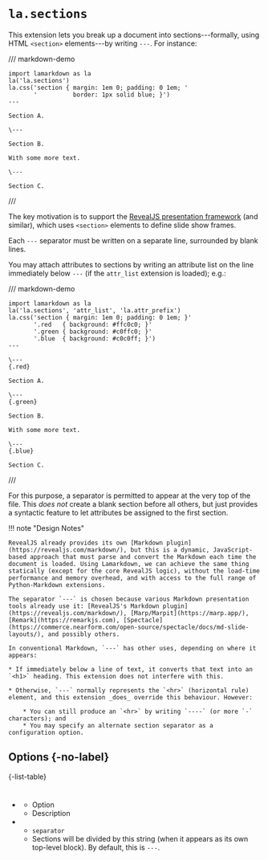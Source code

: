 # `la.sections`

This extension lets you break up a document into sections---formally, using HTML `<section>` elements---by writing `---`. For instance:

/// markdown-demo

    import lamarkdown as la
    la('la.sections')
    la.css('section { margin: 1em 0; padding: 0 1em; '
           '          border: 1px solid blue; }')
    ---

    Section A.

    \---

    Section B.

    With some more text.

    \---

    Section C.
///

The key motivation is to support the [RevealJS presentation framework](https://revealjs.com/) (and similar), which uses `<section>` elements to define slide show frames.


Each `---` separator must be written on a separate line, surrounded by blank lines.

You may attach attributes to sections by writing an attribute list on the line immediately below `---` (if the `attr_list` extension is loaded); e.g.:

/// markdown-demo

    import lamarkdown as la
    la('la.sections', 'attr_list', 'la.attr_prefix')
    la.css('section { margin: 1em 0; padding: 0 1em; }'
           '.red   { background: #ffc0c0; }'
           '.green { background: #c0ffc0; }'
           '.blue  { background: #c0c0ff; }')
    ---

    \---
    {.red}

    Section A.

    \---
    {.green}

    Section B.

    With some more text.

    \---
    {.blue}

    Section C.
///

For this purpose, a separator is permitted to appear at the very top of the file. This _does not_ create a blank section before all others, but just provides a syntactic feature to let attributes be assigned to the first section.

!!! note "Design Notes"

    RevealJS already provides its own [Markdown plugin](https://revealjs.com/markdown/), but this is a dynamic, JavaScript-based approach that must parse and convert the Markdown each time the document is loaded. Using Lamarkdown, we can achieve the same thing statically (except for the core RevealJS logic), without the load-time performance and memory overhead, and with access to the full range of Python-Markdown extensions.

    The separator `---` is chosen because various Markdown presentation tools already use it: [RevealJS's Markdown plugin](https://revealjs.com/markdown/), [Marp/Marpit](https://marp.app/), [Remark](https://remarkjs.com), [Spectacle](https://commerce.nearform.com/open-source/spectacle/docs/md-slide-layouts/), and possibly others.

    In conventional Markdown, `---` has other uses, depending on where it appears:

    * If immediately below a line of text, it converts that text into an `<h1>` heading. This extension does not interfere with this.

    * Otherwise, `---` normally represents the `<hr>` (horizontal rule) element, and this extension _does_ override this behaviour. However:

        * You can still produce an `<hr>` by writing `----` (or more `-` characters); and
        * You may specify an alternate section separator as a configuration option.


## Options {-no-label}

{-list-table}
* #
    - Option
    - Description

*   - `separator`
    - Sections will be divided by this string (when it appears as its own top-level block). By default, this is `---`.
